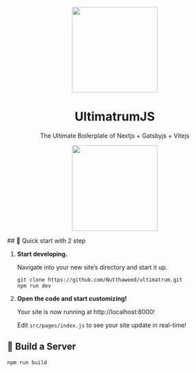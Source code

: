 <p align="center"><img src="https://i.ibb.co/ZLfL0fF/Ultimatrum-removebg-preview.png" height="200"/></p>
<h1 align="center"> UltimatrumJS </h1>
<p align="center"> The Ultimate Boilerplate of Nextjs + Gatsbyjs + Vitejs </p>
<p align= "center"><img src="https://i.ibb.co/PGbXBr6/Ultimatrum.png" width="200"/></p>
## 🚀 Quick start with 2 step

1.  **Start developing.**

    Navigate into your new site’s directory and start it up.

    ```shell
    git clone https://github.com/Nutthaweed/ultimatrum.git
    npm run dev
    ```

2.  **Open the code and start customizing!**

    Your site is now running at http://localhost:8000!

    Edit `src/pages/index.js` to see your site update in real-time!



## 🚀 Build a Server

```shell
npm run build
```
